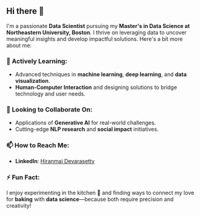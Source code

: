 ## Hi there 👋

I'm a passionate **Data Scientist** pursuing my **Master's in Data Science at Northeastern University, Boston**. 
I thrive on leveraging data to uncover meaningful insights and develop impactful solutions. Here's a bit more about me:

### 🌱 Actively Learning:
- Advanced techniques in **machine learning**, **deep learning**, and **data visualization**.
- **Human-Computer Interaction** and designing solutions to bridge technology and user needs.

### 👯 Looking to Collaborate On:
- Applications of **Generative AI** for real-world challenges.
- Cutting-edge **NLP research** and **social impact** initiatives.

### 📫 How to Reach Me:
- **LinkedIn**: [Hiranmai Devarasetty](https://www.linkedin.com/in/hiranmaidev/)

### ⚡ Fun Fact:
I enjoy experimenting in the kitchen 🍰 and finding ways to connect my love for **baking** with **data science**—because both require precision and creativity!
